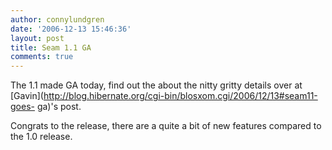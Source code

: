 ```yaml
---
author: connylundgren
date: '2006-12-13 15:46:36'
layout: post
title: Seam 1.1 GA
comments: true
---
```


The 1.1 made GA today, find out the about the nitty gritty details over at
[Gavin](http://blog.hibernate.org/cgi-bin/blosxom.cgi/2006/12/13#seam11-goes-
ga)'s post.

Congrats to the release, there are a quite a bit of new features compared to
the 1.0 release.

